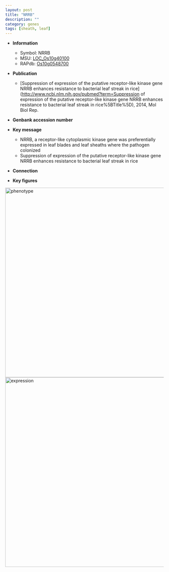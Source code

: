 ```yaml
---
layout: post
title: "NRRB"
description: ""
category: genes
tags: [sheath, leaf]
---
```


* **Information**  
    + Symbol: NRRB  
    + MSU: [LOC_Os10g40100](http://rice.plantbiology.msu.edu/cgi-bin/ORF_infopage.cgi?orf=LOC_Os10g40100)  
    + RAPdb: [Os10g0548700](http://rapdb.dna.affrc.go.jp/viewer/gbrowse_details/irgsp1?name=Os10g0548700)  

* **Publication**  
    + [Suppression of expression of the putative receptor-like kinase gene NRRB enhances resistance to bacterial leaf streak in rice](http://www.ncbi.nlm.nih.gov/pubmed?term=Suppression of expression of the putative receptor-like kinase gene NRRB enhances resistance to bacterial leaf streak in rice%5BTitle%5D), 2014, Mol Biol Rep.

* **Genbank accession number**  

* **Key message**  
    + NRRB, a receptor-like cytoplasmic kinase gene was preferentially expressed in leaf blades and leaf sheaths where the pathogen colonized
    + Suppression of expression of the putative receptor-like kinase gene NRRB enhances resistance to bacterial leaf streak in rice

* **Connection**  

* **Key figures**  
<img src="http://ricencode.github.io/images/NRRB.pheno.png" alt="phenotype"  style="width: 600px;"/>

<img src="http://ricencode.github.io/images/NRRB.exp.png" alt="expression"  style="width: 600px;"/>


